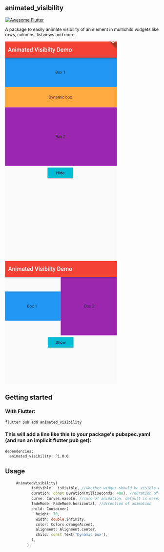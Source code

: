 ## animated_visibility

[![Awesome Flutter](https://img.shields.io/badge/Awesome-Flutter-blue.svg?longCache=true&style=flat-square)](https://github.com/Solido/awesome-flutter)


A package to easily animate visibility of an element in multichild widgets like rows, columns, listviews and more.

![image info](./example/demo.gif)
![image info](./example/demo2.gif)

## Getting started


### With Flutter:
```
flutter pub add animated_visibility
```

### This will add a line like this to your package's pubspec.yaml (and run an implicit flutter pub get):
```
dependencies:
  animated_visibility: ^1.0.0
```


## Usage

```dart
     AnimatedVisibility(
            isVisible: _isVisible, //whether widget should be visible or hidden
            duration: const Duration(milliseconds: 400), //duration of transition animation
            curve: Curves.easeIn, //cure of animation. default is easeIn
            fadeMode: FadeMode.horizontal, //direction of animation
            child: Container(
              height: 70,
              width: double.infinity,
              color: Colors.orangeAccent,
              alignment: Alignment.center,
              child: const Text('Dynamic box'),
            ),
          ),
```
